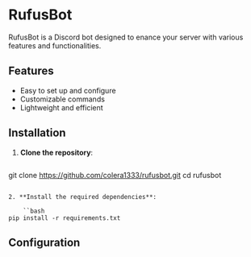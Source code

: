 # RufusBot
RufusBot is a Discord bot designed to enance your server with various features and functionalities. 

## Features

- Easy to set up and configure
- Customizable commands
- Lightweight and efficient

## Installation


1. **Clone the repository**:

    ```
git clone https://github.com/colera1333/rufusbot.git
cd rufusbot
```

2. **Install the required dependencies**:

    ``bash
pip install -r requirements.txt
```


## Configuration

